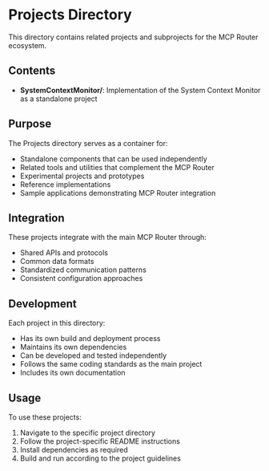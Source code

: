 # Projects Directory

This directory contains related projects and subprojects for the MCP Router ecosystem.

## Contents

- **SystemContextMonitor/**: Implementation of the System Context Monitor as a standalone project

## Purpose

The Projects directory serves as a container for:
- Standalone components that can be used independently
- Related tools and utilities that complement the MCP Router
- Experimental projects and prototypes
- Reference implementations
- Sample applications demonstrating MCP Router integration

## Integration

These projects integrate with the main MCP Router through:
- Shared APIs and protocols
- Common data formats
- Standardized communication patterns
- Consistent configuration approaches

## Development

Each project in this directory:
- Has its own build and deployment process
- Maintains its own dependencies
- Can be developed and tested independently
- Follows the same coding standards as the main project
- Includes its own documentation

## Usage

To use these projects:
1. Navigate to the specific project directory
2. Follow the project-specific README instructions
3. Install dependencies as required
4. Build and run according to the project guidelines 